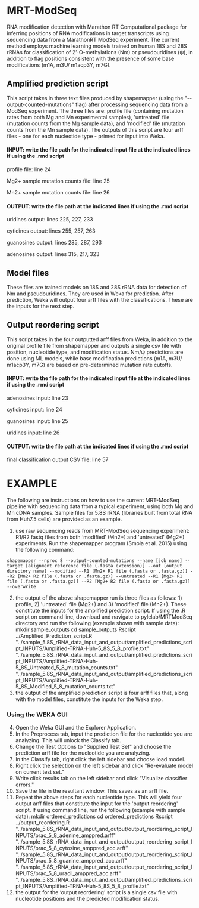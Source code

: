 # MRT-ModSeq
RNA modification detection with Marathon RT
Computational package for inferring positions of RNA modifications in target transcripts using sequencing data from a MarathonRT ModSeq experiment. The current method employs machine learning models trained on human 18S and 28S rRNAs for classification of 2’-O-methylations (Nm) or pseudouridines (ψ), in addition to flag positions consistent with the presence of some base modifications (m1A, m3U/ m1acp3Y, m7G).

## Amplified prediction script
This script takes in three text files produced by shapemapper (using the "--output-counted-mutations" flag) after processing sequencing data from a ModSeq experiment. The three files are: profile file (containing mutation rates from both Mg and Mn experimental samples), 'untreated' file (mutation counts from the Mg sample data), and 'modified' file (mutation counts from the Mn sample data). 
The outputs of this script are four arff files - one for each nucleotide type - primed for input into Weka.

#### INPUT: write the file path for the indicated input file at the indicated lines if using the .rmd script
profile file: line 24

Mg2+ sample mutation counts file: line 25

Mn2+ sample mutation counts file: line 26

#### OUTPUT: write the file path at the indicated lines if using the .rmd script
uridines output: lines 225, 227, 233

cytidines output: lines 255, 257, 263

guanosines output: lines 285, 287, 293

adenosines output: lines 315, 217, 323

## Model files
These files are trained models on 18S and 28S rRNA data for detection of Nm and pseudouridines. They are used in Weka for prediction. After prediction, Weka will output four arff files with the classifications. These are the inputs for the next step.

## Output reordering script
This script takes in the four outputted arff files from Weka, in addition to the original profile file from shapemapper and outputs a single csv file with position, nucleotide type, and modification status. Nm/ψ predictions are done using ML models, while base modification predictions (m1A, m3U/ m1acp3Y, m7G) are based on pre-determined mutation rate cutoffs.

#### INPUT: write the file path for the indicated input file at the indicated lines if using the .rmd script
adenosines input: line 23

cytidines input: line 24

guanosines input: line 25

uridines input: line 26

#### OUTPUT: write the file path at the indicated lines if using the .rmd script
final classification output CSV file: line 57

# EXAMPLE 
The following are instructions on how to use the current MRT-ModSeq pipeline with sequencing data from a typical experiment, using both Mg and Mn cDNA samples. Sample files for 5.8S rRNA (libraries built from total RNA from Huh7.5 cells) are provided as an example.
1) use raw sequencing reads from MRT-ModSeq sequencing experiment: R1/R2 fastq files from both ‘modified’ (Mn2+) and 'untreated' (Mg2+) experiments. Run the shapemapper program (Smola et al. 2015) using the following command:

```
shapemapper --nproc 8 --output-counted-mutations --name [job name] --target [alignment reference file (.fasta extension)] --out [output directory name] --modified --R1 [Mn2+ R1 file (.fasta or .fasta.gz)] --R2 [Mn2+ R2 file (.fasta or .fasta.gz)] --untreated --R1 [Mg2+ R1 file (.fasta or .fasta.gz)] --R2 [Mg2+ R2 file (.fasta or .fasta.gz)] --overwrite
```
2) the output of the above shapemapper run is three files as follows: 1) profile, 2) 'untreated' file (Mg2+) and 3) 'modified' file (Mn2+). These constitute the inputs for the amplified prediction script.
If using the .R script on command line, download and navigate to pylelab/MRTModSeq directory and run the following (example shown with sample data):
mkdir sample_outputs
cd sample_outputs
Rscript ../Amplified_Prediction_script.R "../sample_5.8S_rRNA_data_input_and_output/amplified_predictions_script_INPUTS/Amplified-TRNA-Huh-5_8S_5_8_profile.txt" "../sample_5.8S_rRNA_data_input_and_output/amplified_predictions_script_INPUTS/Amplified-TRNA-Huh-5_8S_Untreated_5_8_mutation_counts.txt" "../sample_5.8S_rRNA_data_input_and_output/amplified_predictions_script_INPUTS/Amplified-TRNA-Huh-5_8S_Modified_5_8_mutation_counts.txt"
3) the output of the amplified prediction script is four arff files that, along with the model files, constitute the inputs for the Weka step.

### Using the WEKA GUI
4) Open the Weka GUI and the Explorer Application.
5) In the Preprocess tab, input the prediction file for the nucleotide you are analyzing. This will unlock the Classify tab.
6) Change the Test Options to "Supplied Test Set" and choose the prediction arff file for the nucleotide you are analyzing.
7) In the Classify tab, right click the left sidebar and choose load model.
8) Right click the selection on the left sidebar and click "Re-evaluate model on current test set."
9) Write click results tab on the left sidebar and click "Visualize classifier errors."
10) Save the file in the resultant window. This saves as an arff file.
11) Repeat the above steps for each nucleotide type. This will yield four output arff files that constitute the input for the 'output reordering' script. If using command line, run the following (example with sample data):
mkdir ordered_predictions
cd ordered_predictions
Rscript ../output_reordering.R "../sample_5.8S_rRNA_data_input_and_output/output_reordering_script_INPUTS/prac_5_8_adenine_amppred.arff" "../sample_5.8S_rRNA_data_input_and_output/output_reordering_script_INPUTS/prac_5_8_cytosine_amppred_acc.arff" "../sample_5.8S_rRNA_data_input_and_output/output_reordering_script_INPUTS/prac_5_8_guanine_amppred_acc.arff" "../sample_5.8S_rRNA_data_input_and_output/output_reordering_script_INPUTS/prac_5_8_uracil_amppred_acc.arff" "../sample_5.8S_rRNA_data_input_and_output/amplified_predictions_script_INPUTS/Amplified-TRNA-Huh-5_8S_5_8_profile.txt"
12) the output for the ‘output reordering’ script is a single csv file with nucleotide positions and the predicted modification status.
